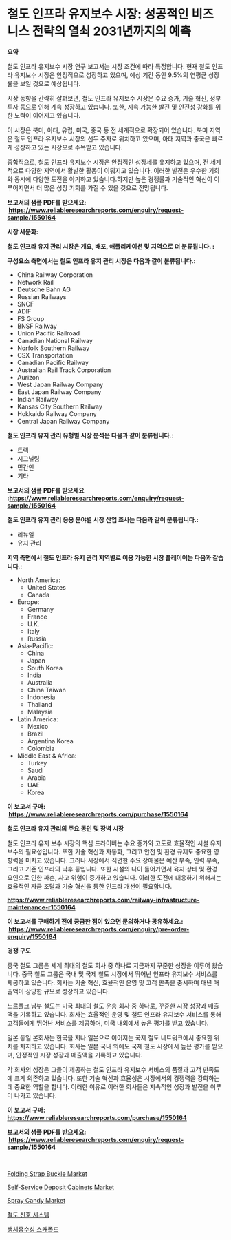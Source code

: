 <p><h1>철도 인프라 유지보수 시장: 성공적인 비즈니스 전략의 열쇠 2031년까지의 예측</h1></p><p><strong>요약</strong></p>
<p><p>철도 인프라 유지보수 시장 연구 보고서는 시장 조건에 따라 특정합니다. 현재 철도 인프라 유지보수 시장은 안정적으로 성장하고 있으며, 예상 기간 동안 9.5%의 연평균 성장률을 보일 것으로 예상됩니다.</p><p>시장 동향을 간략히 살펴보면, 철도 인프라 유지보수 시장은 수요 증가, 기술 혁신, 정부 투자 등으로 인해 계속 성장하고 있습니다. 또한, 지속 가능한 발전 및 안전성 강화를 위한 노력이 이어지고 있습니다.</p><p>이 시장은 북미, 아태, 유럽, 미국, 중국 등 전 세계적으로 확장되어 있습니다. 북미 지역은 철도 인프라 유지보수 시장의 선두 주자로 위치하고 있으며, 아태 지역과 중국은 빠르게 성장하고 있는 시장으로 주목받고 있습니다.</p><p>종합적으로, 철도 인프라 유지보수 시장은 안정적인 성장세를 유지하고 있으며, 전 세계적으로 다양한 지역에서 활발한 활동이 이뤄지고 있습니다. 이러한 발전은 우수한 기회와 동시에 다양한 도전을 야기하고 있습니다.하지만 높은 경쟁률과 기술적인 혁신이 이루어지면서 더 많은 성장 기회를 가질 수 있을 것으로 전망됩니다.</p></p>
<p><strong>보고서의 샘플 PDF를 받으세요: &nbsp;<a href="https://www.reliableresearchreports.com/enquiry/request-sample/1550164">https://www.reliableresearchreports.com/enquiry/request-sample/1550164</a></strong></p>
<p><strong>시장 세분화:</strong></p>
<p><strong> 철도 인프라 유지 관리 시장은 개요, 배포, 애플리케이션 및 지역으로 더 분류됩니다. :</strong></p>
<p><strong>구성요소 측면에서는 철도 인프라 유지 관리 시장은 다음과 같이 분류됩니다.:</strong></p>
<p><ul><li>China Railway Corporation</li><li>Network Rail</li><li>Deutsche Bahn AG</li><li>Russian Railways</li><li>SNCF</li><li>ADIF</li><li>FS Group</li><li>BNSF Railway</li><li>Union Pacific Railroad</li><li>Canadian National Railway</li><li>Norfolk Southern Railway</li><li>CSX Transportation</li><li>Canadian Pacific Railway</li><li>Australian Rail Track Corporation</li><li>Aurizon</li><li>West Japan Railway Company</li><li>East Japan Railway Company</li><li>Indian Railway</li><li>Kansas City Southern Railway</li><li>Hokkaido Railway Company</li><li>Central Japan Railway Company</li></ul></p>
<p><strong> 철도 인프라 유지 관리 유형별 시장 분석은 다음과 같이 분류됩니다.:</strong></p>
<p><ul><li>트랙</li><li>시그널링</li><li>민간인</li><li>기타</li></ul></p>
<p><strong>보고서의 샘플 PDF를 받으세요 :<a href="https://www.reliableresearchreports.com/enquiry/request-sample/1550164">https://www.reliableresearchreports.com/enquiry/request-sample/1550164</a></strong></p>
<p><strong> 철도 인프라 유지 관리 응용 분야별 시장 산업 조사는 다음과 같이 분류됩니다.:</strong></p>
<p><ul><li>리뉴얼</li><li>유지 관리</li></ul></p>
<p><strong>지역 측면에서 철도 인프라 유지 관리 지역별로 이용 가능한 시장 플레이어는 다음과 같습니다.:</strong></p>
<p><ul>
    <li>
        North America:
        <ul>
            <li>United States</li>
            <li>Canada</li>
        </ul>
    </li>
    <li>
        Europe:
        <ul>
            <li>Germany</li>
            <li>France</li>
            <li>U.K.</li>
            <li>Italy</li>
            <li>Russia</li>
        </ul>
    </li>
    <li>
        Asia-Pacific:
        <ul>
            <li>China</li>
            <li>Japan</li>
            <li>South Korea</li>
            <li>India</li>
            <li>Australia</li>
            <li>China Taiwan</li>
            <li>Indonesia</li>
            <li>Thailand</li>
            <li>Malaysia</li>
        </ul>
    </li>
    <li>
        Latin America:
        <ul>
            <li>Mexico</li>
            <li>Brazil</li>
            <li>Argentina Korea</li>
            <li>Colombia</li>
        </ul>
    </li>
    <li>
        Middle East & Africa:
        <ul>
            <li>Turkey</li>
            <li>Saudi</li>
            <li>Arabia</li>
            <li>UAE</li>
            <li>Korea</li>
        </ul>
    </li>
    </ul></p>
<p><strong>이 보고서 구매: &nbsp;<a href="https://www.reliableresearchreports.com/purchase/1550164">https://www.reliableresearchreports.com/purchase/1550164</a></strong></p>
<p><strong>철도 인프라 유지 관리의 주요 동인 및 장벽 시장</strong></p>
<p><p>철도 인프라 유지 보수 시장의 핵심 드라이버는 수요 증가와 고도로 효율적인 시설 유지보수의 필요성입니다. 또한 기술 혁신과 자동화, 그리고 안전 및 환경 규제도 중요한 영향력을 미치고 있습니다. 그러나 시장에서 직면한 주요 장애물은 예산 부족, 인력 부족, 그리고 기존 인프라의 낙후 등입니다. 또한 시설의 나이 들어가면서 육지 상태 및 환경 요인으로 인한 파손, 사고 위험이 증가하고 있습니다. 이러한 도전에 대응하기 위해서는 효율적인 자금 조달과 기술 혁신을 통한 인프라 개선이 필요합니다.</p></p>
<p><strong><a href="https://www.reliableresearchreports.com/railway-infrastructure-maintenance-r1550164">https://www.reliableresearchreports.com/railway-infrastructure-maintenance-r1550164</a></strong></p>
<p><strong>이 보고서를 구매하기 전에 궁금한 점이 있으면 문의하거나 공유하세요.: &nbsp;<a href="https://www.reliableresearchreports.com/enquiry/pre-order-enquiry/1550164">https://www.reliableresearchreports.com/enquiry/pre-order-enquiry/1550164</a></strong></p>
<p><strong>경쟁 구도</strong></p>
<p><p>중국 철도 그룹은 세계 최대의 철도 회사 중 하나로 지금까지 꾸준한 성장을 이루어 왔습니다. 중국 철도 그룹은 국내 및 국제 철도 시장에서 뛰어난 인프라 유지보수 서비스를 제공하고 있습니다. 회사는 기술 혁신, 효율적인 운영 및 고객 만족을 중시하며 매년 매출액이 상당한 규모로 성장하고 있습니다.</p><p>노르폴크 남부 철도는 미국 최대의 철도 운송 회사 중 하나로, 꾸준한 시장 성장과 매출액을 기록하고 있습니다. 회사는 효율적인 운영 및 철도 인프라 유지보수 서비스를 통해 고객들에게 뛰어난 서비스를 제공하며, 미국 내외에서 높은 평가를 받고 있습니다.</p><p>일본 동일 본회사는 한국을 지나 일본으로 이어지는 국제 철도 네트워크에서 중요한 위치를 차지하고 있습니다. 회사는 일본 국내 외에도 국제 철도 시장에서 높은 평가를 받으며, 안정적인 시장 성장과 매출액을 기록하고 있습니다.</p><p>각 회사의 성장은 그들이 제공하는 철도 인프라 유지보수 서비스의 품질과 고객 만족도에 크게 의존하고 있습니다. 또한 기술 혁신과 효율성은 시장에서의 경쟁력을 강화하는 데 중요한 역할을 합니다. 이러한 이유로 이러한 회사들은 지속적인 성장과 발전을 이루어 나가고 있습니다.</p></p>
<p><strong>이 보고서 구매: &nbsp; <a href="https://www.reliableresearchreports.com/purchase/1550164">https://www.reliableresearchreports.com/purchase/1550164</a></strong></p>
<p><strong>보고서의 샘플 PDF를 받으세요: &nbsp;<a href="https://www.reliableresearchreports.com/enquiry/request-sample/1550164">https://www.reliableresearchreports.com/enquiry/request-sample/1550164</a></strong><strong></strong></p>
<p>&nbsp;</p>
<p><p><a href="https://issuu.com/reportprime-2/docs/folding-strap-buckle-market-size-2030.pptx">Folding Strap Buckle Market</a></p><p><a href="https://issuu.com/reportprime-2/docs/self-service-deposit-cabinets-market-size-2030.ppt">Self-Service Deposit Cabinets Market</a></p><p><a href="https://github.com/bmorecock/Market-Research-Report-List-2/blob/main/spray-candy-market.md">Spray Candy Market</a></p><p><a href="https://github.com/sammyUltyylrich9067856/Market-Research-Report-List-1/blob/main/839917917102.md">철도 신호 시스템</a></p><p><a href="https://github.com/trmesnao7959541/Market-Research-Report-List-1/blob/main/848438217103.md">생체흡수성 스캐폴드</a></p></p>